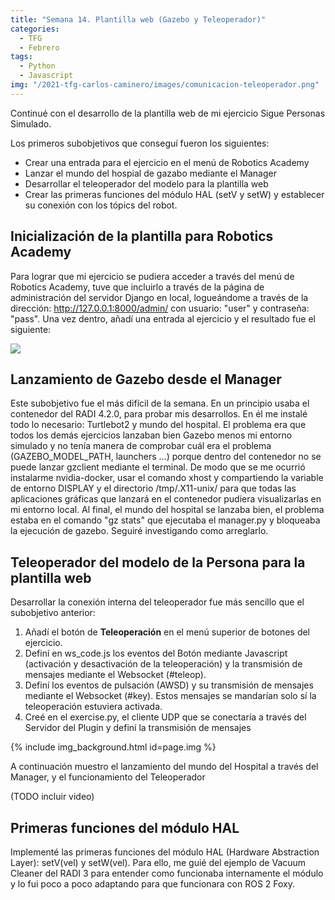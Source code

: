 ```yaml
---
title: "Semana 14. Plantilla web (Gazebo y Teleoperador)"
categories:
  - TFG
  - Febrero
tags:
  - Python
  - Javascript
img: "/2021-tfg-carlos-caminero/images/comunicacion-teleoperador.png"
---
```


Continué con el desarrollo de la plantilla web de mi ejercicio Sigue Personas Simulado.  

Los primeros subobjetivos que conseguí fueron los siguientes:
* Crear una entrada para el ejercicio en el menú de Robotics Academy
* Lanzar el mundo del hospial de gazabo mediante el Manager
* Desarrollar el teleoperador del modelo para la plantilla web
* Crear las primeras funciones del módulo HAL (setV y setW) y establecer su conexión con los tópics del robot.

## Inicialización de la plantilla para Robotics Academy
Para lograr que mi ejercicio se pudiera acceder a través del menú de Robotics Academy, tuve que incluirlo a través de la página de administración del servidor Django en local, logueándome a través de la dirección: http://127.0.0.1:8000/admin/ con usuario: "user" y contraseña: "pass". Una vez dentro, añadí una entrada al ejercicio y el resultado fue el siguiente:

![](/2021-tfg-carlos-caminero/images/menu-ra-foxy.png)

## Lanzamiento de Gazebo desde el Manager
Este subobjetivo fue el más difícil de la semana. En un principio usaba el contenedor del RADI 4.2.0, para probar mis desarrollos. En él me instalé todo lo necesario: Turtlebot2 y mundo del hospital. El problema era que todos los demás ejercicios lanzaban bien Gazebo menos mi entorno simulado y no tenía manera de comprobar cuál era el problema (GAZEBO_MODEL_PATH, launchers ...) porque dentro del contenedor no se puede lanzar gzclient mediante el terminal. De modo que se me ocurrió instalarme nvidia-docker, usar el comando xhost y compartiendo la variable de entorno DISPLAY y el directorio /tmp/.X11-unix/ para que todas las aplicaciones gráficas que lanzará en el contenedor pudiera visualizarlas en mi entorno local. Al final, el mundo del hospital se lanzaba bien, el problema estaba en el comando "gz stats" que ejecutaba el manager.py y bloqueaba la ejecución de gazebo. Seguiré investigando como arreglarlo.


## Teleoperador del modelo de la Persona para la plantilla web
Desarrollar la conexión interna del teleoperador fue más sencillo que el subobjetivo anterior:  

1. Añadí el botón de **Teleoperación** en el menú superior de botones del ejercicio.
2. Definí en ws_code.js los eventos del Botón mediante Javascript (activación y desactivación de la teleoperación) y la transmisión de mensajes mediante el Websocket (#teleop).
3. Definí los eventos de pulsación (AWSD) y su transmisión de mensajes mediante el Websocket (#key). Estos mensajes se mandarían solo sí la teleoperación estuviera activada.
4. Creé en el exercise.py, el cliente UDP que se conectaría a través del Servidor del Plugin y definí la transmisión de mensajes

{% include img_background.html id=page.img %}

A continuación muestro el lanzamiento del mundo del Hospital a través del Manager, y el funcionamiento del Teleoperador

(TODO incluir video)

## Primeras funciones del módulo HAL
Implementé las primeras funciones del módulo HAL (Hardware Abstraction Layer): setV(vel) y setW(vel). Para ello, me guié del ejemplo de Vacuum Cleaner del RADI 3 para entender como funcionaba internamente el módulo y lo fui poco a poco adaptando para que funcionara con ROS 2 Foxy.
